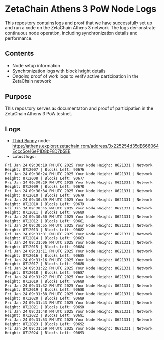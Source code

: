 # ZetaChain Athens 3 PoW Node Logs
This repository contains logs and proof that we have successfully set up and run a node on the ZetaChain Athens 3 network. The logs demonstrate continuous node operation, including synchronization details and performance.

## Contents
- Node setup information
- Synchronization logs with block height details
- Ongoing proof of work logs to verify active participation in the ZetaChain network

## Purpose
This repository serves as documentation and proof of participation in the ZetaChain Athens 3 PoW testnet.

## Logs

- [Third Bunny](https://thirdbunny.xyz/) node: https://athens.explorer.zetachain.com/address/0x225254d35dE666064Eccc5ce16eF1D8bF8D7b5EE
- Latest logs:
```
Fri Jan 24 09:30:18 PM UTC 2025 Your Node Height: 8621331 | Network Height: 8712007 | Blocks Left: 90676
Fri Jan 24 09:30:24 PM UTC 2025 Your Node Height: 8621331 | Network Height: 8712008 | Blocks Left: 90677
Fri Jan 24 09:30:29 PM UTC 2025 Your Node Height: 8621331 | Network Height: 8712009 | Blocks Left: 90678
Fri Jan 24 09:30:34 PM UTC 2025 Your Node Height: 8621331 | Network Height: 8712010 | Blocks Left: 90679
Fri Jan 24 09:30:39 PM UTC 2025 Your Node Height: 8621331 | Network Height: 8712010 | Blocks Left: 90679
Fri Jan 24 09:30:45 PM UTC 2025 Your Node Height: 8621331 | Network Height: 8712011 | Blocks Left: 90680
Fri Jan 24 09:30:50 PM UTC 2025 Your Node Height: 8621331 | Network Height: 8712012 | Blocks Left: 90681
Fri Jan 24 09:30:55 PM UTC 2025 Your Node Height: 8621331 | Network Height: 8712013 | Blocks Left: 90682
Fri Jan 24 09:31:01 PM UTC 2025 Your Node Height: 8621331 | Network Height: 8712014 | Blocks Left: 90683
Fri Jan 24 09:31:06 PM UTC 2025 Your Node Height: 8621331 | Network Height: 8712015 | Blocks Left: 90684
Fri Jan 24 09:31:11 PM UTC 2025 Your Node Height: 8621331 | Network Height: 8712016 | Blocks Left: 90685
Fri Jan 24 09:31:16 PM UTC 2025 Your Node Height: 8621331 | Network Height: 8712017 | Blocks Left: 90686
Fri Jan 24 09:31:22 PM UTC 2025 Your Node Height: 8621331 | Network Height: 8712018 | Blocks Left: 90687
Fri Jan 24 09:31:27 PM UTC 2025 Your Node Height: 8621331 | Network Height: 8712019 | Blocks Left: 90688
Fri Jan 24 09:31:32 PM UTC 2025 Your Node Height: 8621331 | Network Height: 8712019 | Blocks Left: 90688
Fri Jan 24 09:31:38 PM UTC 2025 Your Node Height: 8621331 | Network Height: 8712020 | Blocks Left: 90689
Fri Jan 24 09:31:43 PM UTC 2025 Your Node Height: 8621331 | Network Height: 8712021 | Blocks Left: 90690
Fri Jan 24 09:31:48 PM UTC 2025 Your Node Height: 8621331 | Network Height: 8712022 | Blocks Left: 90691
Fri Jan 24 09:31:53 PM UTC 2025 Your Node Height: 8621331 | Network Height: 8712023 | Blocks Left: 90692
Fri Jan 24 09:31:59 PM UTC 2025 Your Node Height: 8621331 | Network Height: 8712024 | Blocks Left: 90693
```
